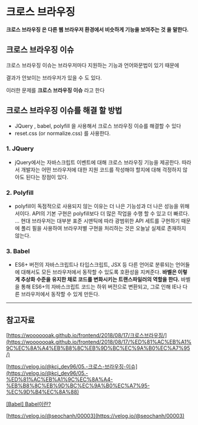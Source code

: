 # 크로스 브라우징

**크로스 브라우징 은 다른 웹 브라우저 환경에서 비슷하게 기능을 보여주는 것 을 말한다.**

## 크로스 브라우징 이슈

크로스 브라우징 이슈는 브라우저마다 지원하는 기능과 언어와문법이 있기 때문에

결과가 안보이는 브라우저가 있을 수 도 있다.

이러한 문제를 **크로스 브라우징 이슈** 라고 한다

## 크로스 브라우징 이슈를 해결 할 방법

- JQuery , babel, polyfill 을 사용해서 크로스 브라우징 이슈를 해결할 수 있다
- reset.css (or normalize.css) 를 사용한다.

### 1. JQuery

- jQuery에서는 자바스크립트 이벤트에 대해 크로스 브라우징 기능을 제공한다. 따라서 개발자는 어떤 브라우저에 대한 지원 코드를 작성해야 할지에 대해 걱정하지 않아도 된다는 장점이 있다.

### 2. Polyfill

- polyfill이 독점적으로 사용되지 않는 이유는 더 나은 기능성과 더 나은 성능을 위해서이다. API의 기본 구현은 polyfill보다 더 많은 작업을 수행 할 수 있고 더 빠르다. ... 현대 브라우저는 대부분 표준 시맨틱에 따라 광범위한 API 세트를 구현하기 때문에 폴리 필을 사용하여 브라우저별 구현을 처리하는 것은 오늘날 실제로 존재하지 않는다.

### 3. Babel

- ES6+ 버전의 자바스크립트나 타입스크립트, JSX 등 다른 언어로 분류되는 언어들에 대해서도 모든 브라우저에서 동작할 수 있도록 호환성을 지켜준다. **바벨은 이렇게 추상화 수준을 유지한 채로 코드를 변화시키는 트랜스파일러의 역할을 한다.** 바벨을 통해 ES6+의 자바스크립트 코드는 하위 버전으로 변환되고, 그로 인해 IE나 다른 브라우저에서 동작할 수 있게 만든다.

---

## 참고자료

[https://wooooooak.github.io/frontend/2018/08/17/크로스브라우징/](https://wooooooak.github.io/frontend/2018/08/17/%ED%81%AC%EB%A1%9C%EC%8A%A4%EB%B8%8C%EB%9D%BC%EC%9A%B0%EC%A7%95/)

[https://velog.io/@kcj_dev96/05.-크로스-브라우징-이슈](https://velog.io/@kcj_dev96/05.-%ED%81%AC%EB%A1%9C%EC%8A%A4-%EB%B8%8C%EB%9D%BC%EC%9A%B0%EC%A7%95-%EC%9D%B4%EC%8A%88)

[[Babel] Babel이란?](https://findyours.tistory.com/64)

[https://velog.io/@seochanh/00003](https://velog.io/@seochanh/00003)